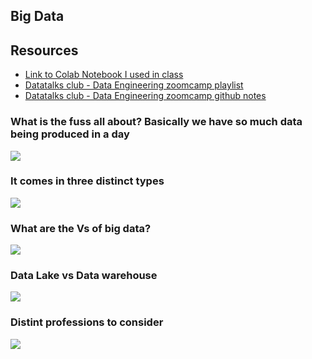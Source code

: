 ## Big  Data

## Resources
* [Link to Colab Notebook I used in class](https://colab.research.google.com/drive/1E2tNmfp5wlcaT6R8Izcmn3w2txIx8qqm)
* [Datatalks club - Data Engineering zoomcamp playlist](https://www.youtube.com/watch?v=bkJZDmreIpA&list=PL3MmuxUbc_hJed7dXYoJw8DoCuVHhGEQb)
* [Datatalks club - Data Engineering zoomcamp github notes](https://github.com/DataTalksClub/data-engineering-zoomcamp)


### What is the fuss all about? Basically we have so much data being produced in a day

![](https://www.raconteur.net/wp-content/uploads/2019/03/dash_4660px-4.jpg)


### It comes in three distinct types

![](https://i0.wp.com/opensourceforu.com/wp-content/uploads/2017/12/Figure-3-Different-types-of-Big-Data-Image-source-googleimages.com_.jpg)


### What are the Vs of  big data?

![](https://www.axp.vn/wp-content/uploads/2019/06/43846634-5vs-big-data-used-to-manage-large-data-sets-described-by-the-characteristics-volume-velocity-variety-1024x576.jpg)


### Data Lake vs Data warehouse

![](https://www.qubole.com/wp-content/uploads/2020/12/Dl-vs-DW-infograph-1000x563.png)

### Distint professions to consider

![](https://blog.jetbrains.com/wp-content/uploads/2019/12/scala-image2.png)
